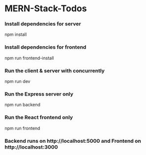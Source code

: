 # MERN-Stack-Todos

### Install dependencies for server
npm install

### Install dependencies for frontend
npm run frontend-install

### Run the client & server with concurrently
npm run dev

### Run the Express server only
npm run backend

### Run the React frontend only
npm run frontend

### Backend runs on http://localhost:5000 and Frontend on http://localhost:3000
